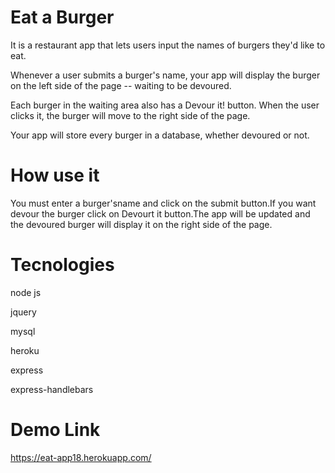 # Eat a Burger
It is a restaurant app that lets users input the names of burgers they'd like to eat.

Whenever a user submits a burger's name, your app will display the burger on the left side of the page -- waiting to be devoured.

Each burger in the waiting area also has a Devour it! button. When the user clicks it, the burger will move to the right side of the page.

Your app will store every burger in a database, whether devoured or not.

# How use it
You must enter a burger'sname and click on the submit button.If you want devour the burger click on Devourt it button.The app will be updated and the devoured burger will display it on the right side of the page.

# Tecnologies
node js

jquery

mysql

heroku

express

express-handlebars

# Demo Link
https://eat-app18.herokuapp.com/
